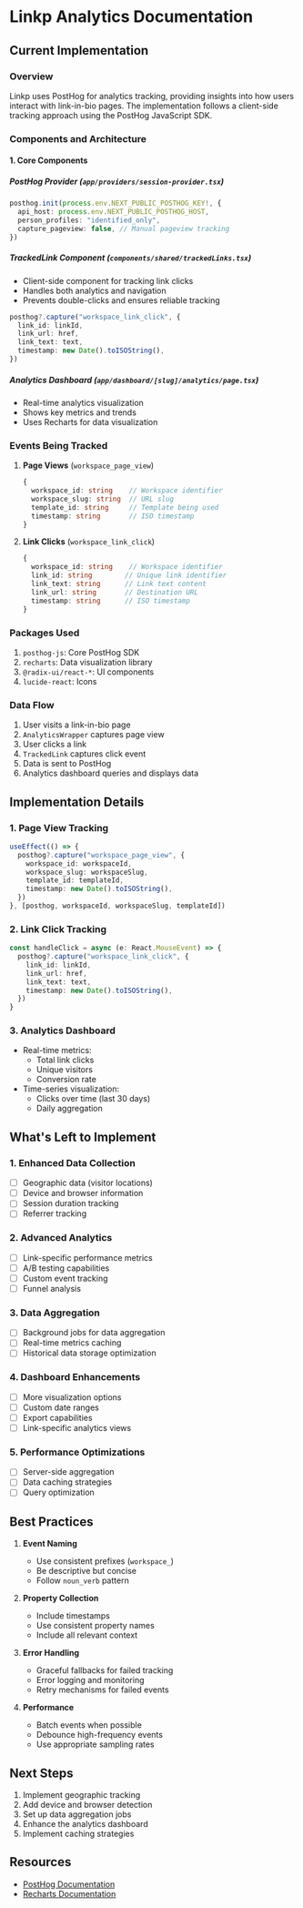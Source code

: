 # Linkp Analytics Documentation

## Current Implementation

### Overview
Linkp uses PostHog for analytics tracking, providing insights into how users interact with link-in-bio pages. The implementation follows a client-side tracking approach using the PostHog JavaScript SDK.

### Components and Architecture

#### 1. Core Components

##### PostHog Provider (`app/providers/session-provider.tsx`)
```typescript
posthog.init(process.env.NEXT_PUBLIC_POSTHOG_KEY!, {
  api_host: process.env.NEXT_PUBLIC_POSTHOG_HOST,
  person_profiles: "identified_only",
  capture_pageview: false, // Manual pageview tracking
})
```

##### TrackedLink Component (`components/shared/trackedLinks.tsx`)
- Client-side component for tracking link clicks
- Handles both analytics and navigation
- Prevents double-clicks and ensures reliable tracking
```typescript
posthog?.capture("workspace_link_click", {
  link_id: linkId,
  link_url: href,
  link_text: text,
  timestamp: new Date().toISOString(),
})
```

##### Analytics Dashboard (`app/dashboard/[slug]/analytics/page.tsx`)
- Real-time analytics visualization
- Shows key metrics and trends
- Uses Recharts for data visualization

### Events Being Tracked

1. **Page Views** (`workspace_page_view`)
   ```typescript
   {
     workspace_id: string    // Workspace identifier
     workspace_slug: string  // URL slug
     template_id: string     // Template being used
     timestamp: string       // ISO timestamp
   }
   ```

2. **Link Clicks** (`workspace_link_click`)
   ```typescript
   {
     workspace_id: string    // Workspace identifier
     link_id: string        // Unique link identifier
     link_text: string      // Link text content
     link_url: string       // Destination URL
     timestamp: string      // ISO timestamp
   }
   ```

### Packages Used
1. `posthog-js`: Core PostHog SDK
2. `recharts`: Data visualization library
3. `@radix-ui/react-*`: UI components
4. `lucide-react`: Icons

### Data Flow
1. User visits a link-in-bio page
2. `AnalyticsWrapper` captures page view
3. User clicks a link
4. `TrackedLink` captures click event
5. Data is sent to PostHog
6. Analytics dashboard queries and displays data

## Implementation Details

### 1. Page View Tracking
```typescript
useEffect(() => {
  posthog?.capture("workspace_page_view", {
    workspace_id: workspaceId,
    workspace_slug: workspaceSlug,
    template_id: templateId,
    timestamp: new Date().toISOString(),
  })
}, [posthog, workspaceId, workspaceSlug, templateId])
```

### 2. Link Click Tracking
```typescript
const handleClick = async (e: React.MouseEvent) => {
  posthog?.capture("workspace_link_click", {
    link_id: linkId,
    link_url: href,
    link_text: text,
    timestamp: new Date().toISOString(),
  })
}
```

### 3. Analytics Dashboard
- Real-time metrics:
  - Total link clicks
  - Unique visitors
  - Conversion rate
- Time-series visualization:
  - Clicks over time (last 30 days)
  - Daily aggregation

## What's Left to Implement

### 1. Enhanced Data Collection
- [ ] Geographic data (visitor locations)
- [ ] Device and browser information
- [ ] Session duration tracking
- [ ] Referrer tracking

### 2. Advanced Analytics
- [ ] Link-specific performance metrics
- [ ] A/B testing capabilities
- [ ] Custom event tracking
- [ ] Funnel analysis

### 3. Data Aggregation
- [ ] Background jobs for data aggregation
- [ ] Real-time metrics caching
- [ ] Historical data storage optimization

### 4. Dashboard Enhancements
- [ ] More visualization options
- [ ] Custom date ranges
- [ ] Export capabilities
- [ ] Link-specific analytics views

### 5. Performance Optimizations
- [ ] Server-side aggregation
- [ ] Data caching strategies
- [ ] Query optimization

## Best Practices

1. **Event Naming**
   - Use consistent prefixes (`workspace_`)
   - Be descriptive but concise
   - Follow `noun_verb` pattern

2. **Property Collection**
   - Include timestamps
   - Use consistent property names
   - Include all relevant context

3. **Error Handling**
   - Graceful fallbacks for failed tracking
   - Error logging and monitoring
   - Retry mechanisms for failed events

4. **Performance**
   - Batch events when possible
   - Debounce high-frequency events
   - Use appropriate sampling rates

## Next Steps

1. Implement geographic tracking
2. Add device and browser detection
3. Set up data aggregation jobs
4. Enhance the analytics dashboard
5. Implement caching strategies

## Resources
- [PostHog Documentation](https://posthog.com/docs)
- [Recharts Documentation](https://recharts.org/)